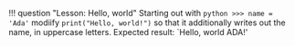 !!! question "Lesson: Hello, world"
    Starting out with 
    ``` python
    >>> name = 'Ada'
    ```
    modiify `print("Hello, world!")` so that it additionally writes out the
    name, in uppercase letters. Expected result: `Hello, world ADA!'
